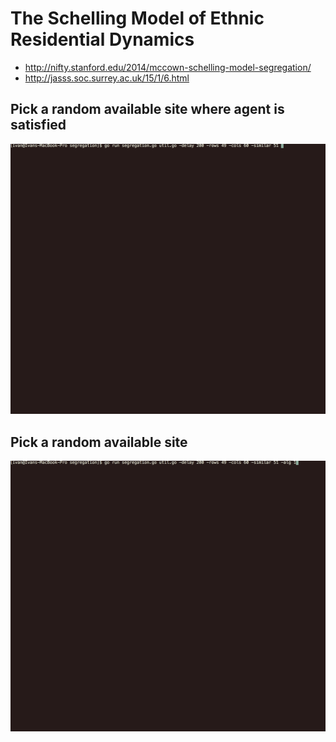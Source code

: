 # The Schelling Model of Ethnic Residential Dynamics

- http://nifty.stanford.edu/2014/mccown-schelling-model-segregation/
- http://jasss.soc.surrey.ac.uk/15/1/6.html

## Pick a random available site where agent is satisfied
![](seg-model.gif)

## Pick a random available site
![](seg-model-random.gif)